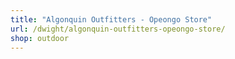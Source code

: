 ```yaml
---
title: "Algonquin Outfitters - Opeongo Store"
url: /dwight/algonquin-outfitters-opeongo-store/
shop: outdoor
---
```

